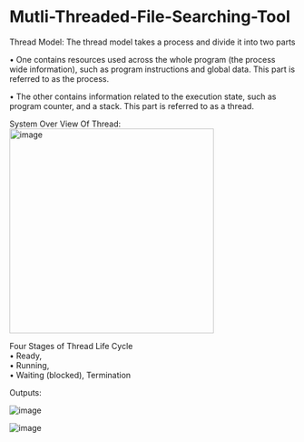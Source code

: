 # Mutli-Threaded-File-Searching-Tool
Thread Model:
The thread model takes a process and divide it into two parts 

• One contains resources used across the whole program (the process wide information), such as program instructions and global data. This part is referred to as the process. 

• The other contains information related to the execution state, such as program counter, and a stack. This part is referred to as a thread.

System Over View Of Thread:
<img width="360" alt="image" src="https://github.com/SaiPranav-Datrika/Mutli-Threaded-File-Searching-Tool/assets/102690390/1819cc9c-50a9-4db3-aec9-415fd8225bc8">

 
Four Stages of Thread  Life Cycle   
• Ready,   
• Running,  
• Waiting (blocked), Termination

Outputs:

![image](https://github.com/SaiPranav-Datrika/Mutli-Threaded-File-Searching-Tool/assets/102690390/c05f2fa5-9cdc-4906-a95c-518dc027fa93)

![image](https://github.com/SaiPranav-Datrika/Mutli-Threaded-File-Searching-Tool/assets/102690390/b7274260-5b6c-4871-acd8-9b8caff0573a)
